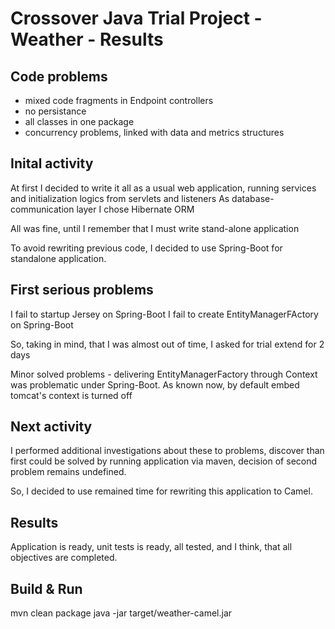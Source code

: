 # Crossover Java Trial Project - Weather - Results

## Code problems

* mixed code fragments in Endpoint controllers
* no persistance
* all classes in one package
* concurrency problems, linked with data and metrics structures

## Inital activity

At first I decided to write it all as a usual web application, running services and initialization logics from servlets and listeners
As database-communication layer I chose Hibernate ORM

All was fine, until I remember that I must write stand-alone application

To avoid rewriting previous code, I decided to use Spring-Boot for standalone application.

## First serious problems

I fail to startup Jersey on Spring-Boot
I fail to create EntityManagerFActory on Spring-Boot

So, taking in mind, that I was almost out of time, I asked for trial extend for 2 days

Minor solved problems - delivering EntityManagerFactory through Context was problematic under Spring-Boot. As known now, 
by default embed tomcat's context is turned off

## Next activity

I performed additional investigations about these to problems, discover than first could be solved by running application via maven,
decision of second problem remains undefined.

So, I decided to use remained time for rewriting this application to Camel.

## Results 

Application is ready, unit tests is ready, all tested, and I think, that all objectives are completed.

## Build & Run

mvn clean package
java -jar target/weather-camel.jar 
